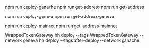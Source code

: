 npm run deploy-ganache
npm run get-address
npm run get-address

npm run deploy-geneva
npm run get-address-geneva

npm run deploy-mainnet
npm run get-address-mainnet

WrappedTokenGateway
hh deploy --tags WrappedTokenGateway --network geneva
hh deploy --tags after-deploy --network ganache
